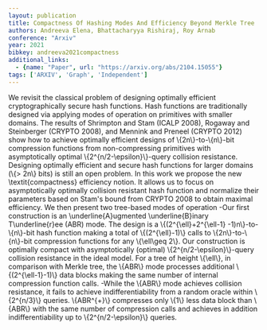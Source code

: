 ```yaml
---
layout: publication
title: Compactness Of Hashing Modes And Efficiency Beyond Merkle Tree
authors: Andreeva Elena, Bhattacharyya Rishiraj, Roy Arnab
conference: "Arxiv"
year: 2021
bibkey: andreeva2021compactness
additional_links:
  - {name: "Paper", url: "https://arxiv.org/abs/2104.15055"}
tags: ['ARXIV', 'Graph', 'Independent']
---
```

We revisit the classical problem of designing optimally efficient
cryptographically secure hash functions. Hash functions are traditionally
designed via applying modes of operation on primitives with smaller domains.
The results of Shrimpton and Stam (ICALP 2008), Rogaway and Steinberger (CRYPTO
2008), and Mennink and Preneel (CRYPTO 2012) show how to achieve optimally
efficient designs of \\{2n\\}-to-\\{n\\}-bit compression functions from non-compressing
primitives with asymptotically optimal \\{2^\{n/2-\epsilon\}\\}-query collision
resistance. Designing optimally efficient and secure hash functions for larger
domains (\\{> 2n\\} bits) is still an open problem.
  In this work we propose the new \textit\{compactness\} efficiency notion. It
allows us to focus on asymptotically optimally collision resistant hash
function and normalize their parameters based on Stam's bound from CRYPTO 2008
to obtain maximal efficiency.
  We then present two tree-based modes of operation
  -Our first construction is an \underline\{A\}ugmented \underline\{B\}inary
T\underline\{r\}ee (ABR) mode. The design is a \\{(2^\{\ell\}+2^\{\ell-1\}
-1)n\\}-to-\\{n\\}-bit hash function making a total of \\{(2^\{\ell\}-1)\\} calls to
\\{2n\\}-to-\\{n\\}-bit compression functions for any \\{\ell\geq 2\\}. Our construction is
optimally compact with asymptotically (optimal) \\{2^\{n/2-\epsilon\}\\}-query
collision resistance in the ideal model. For a tree of height \\{\ell\\}, in
comparison with Merkle tree, the \\{ABR\\} mode processes additional
\\{(2^\{\ell-1\}-1)\\} data blocks making the same number of internal compression
function calls.
  -While the \\{ABR\\} mode achieves collision resistance, it fails to achieve
indifferentiability from a random oracle within \\{2^\{n/3\}\\} queries. \\{ABR^\{+\}\\}
compresses only \\{1\\} less data block than \\{ABR\\} with the same number of
compression calls and achieves in addition indifferentiability up to
\\{2^\{n/2-\epsilon\}\\} queries.
